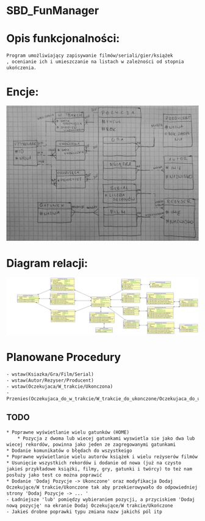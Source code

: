 # SBD_FunManager

# Opis funkcjonalności:
	Program umożliwiający zapisywanie filmów/seriali/gier/książek
	, ocenianie ich i umieszczanie na listach w zależności od stopnia
	ukończenia.

# Encje:
![Diagram relacji encji](DiagramRelacjiEncji.jpg)

# Diagram relacji:
![Schemat Relacji](SubView_1.png)
	
# Planowane Procedury
	- wstaw(Ksiazka/Gra/Film/Serial)
	- wstaw(Autor/Rezyser/Producent)
	- wstaw(Oczekujaca/W_trakcie/Ukonczona)
	- Przenies(Oczekujaca_do_w_trakcie/W_trakcie_do_ukonczone/Oczekujaca_do_ukonczona)

## TODO
	* Poprawne wyświetlanie wielu gatunków (HOME)
		* Pozycja z dwoma lub wiecej gatunkami wyswietla sie jako dwa lub wiecej rekordów, powinna jako jeden ze zagregowanymi gatunkami
	* Dodanie komunikatów o błędach do wszystkeigo
	* Poprawne wyświetlanie wielu autorów książek i wielu reżyserów filmów
	* Usunięcie wszystkich rekordów i dodanie od nowa (już na czysto jakieś przykładowe książki, filmy, gry, gatunki i twórcy) to też nam posłuży jako test co można poprawić
	* Dodanie 'Dodaj Pozycje -> Ukonczone' oraz modyfikacja Dodaj Oczekujące/W trakcie/Ukonczone tak aby przekierowywało do odpowiedniej strony 'Dodaj Pozycje -> ... '
	- Ładniejsze 'lub' pomiędzy wybieraniem pozycji, a przyciskiem 'Dodaj nową pozycję' na ekranie Dodaj Oczekujące/W trakcie/Ukończone
	- Jakieś drobne poprawki typu zmiana nazw jakichś pól itp
